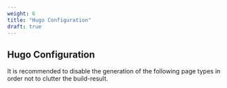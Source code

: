 ```yaml
---
weight: 6
title: "Hugo Configuration"
draft: true
---
```


## Hugo Configuration

It is recommended to disable the generation of the following page types in order not to clutter the build-result.



